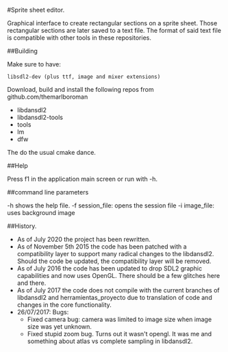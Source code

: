 #Sprite sheet editor.

Graphical interface to create rectangular sections on a sprite sheet. Those rectangular sections are later saved to a text file. The format of said text file is compatible with other tools in these repositories.

##Building

Make sure to have:

	libsdl2-dev (plus ttf, image and mixer extensions)

Download, build and install the following repos from github.com/themarlboroman

- libdansdl2
- libdansdl2-tools
- tools
- lm
- dfw

The do the usual cmake dance.

##Help

Press f1 in the application main screen or run with -h.

##command line parameters

-h shows the help file.
-f session_file: opens the session file
-i image_file: uses background image

##History.

- As of July 2020 the project has been rewritten.
- As of November 5th 2015 the code has been patched with a compatibility layer to support many radical changes to the libdansdl2. Should the code be updated, the compatibility layer will be removed.
- As of July 2016 the code has been updated to drop SDL2 graphic capabilities and now uses OpenGL. There should be a few glitches here and there.
- As of July 2017 the code does not compile with the current branches of libdansdl2 and herramientas_proyecto due to translation of code and changes in the core functionality.
- 26/07/2017: Bugs:
	- Fixed camera bug: camera was limited to image size when image size was yet unknown.
	- Fixed stupid zoom bug. Turns out it wasn't opengl. It was me and something about atlas vs complete sampling in libdansdl2.
